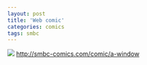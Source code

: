 ```yaml
---
layout: post
title: 'Web comic'
categories: comics
tags: smbc
---
```



[![](https://www.smbc-comics.com/comics/1516024741-20180115.png)](http://smbc-comics.com/comic/a-window)
<http://smbc-comics.com/comic/a-window>